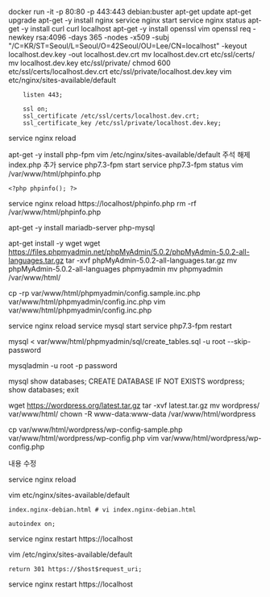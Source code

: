 docker run -it -p 80:80 -p 443:443 debian:buster
apt-get update
apt-get upgrade
apt-get -y install nginx
service nginx start
service nginx status
apt-get -y install curl
curl localhost
apt-get -y install openssl vim
openssl req -newkey rsa:4096 -days 365 -nodes -x509 -subj "/C=KR/ST=Seoul/L=Seoul/O=42Seoul/OU=Lee/CN=localhost" -keyout localhost.dev.key -out localhost.dev.crt
mv localhost.dev.crt etc/ssl/certs/
mv localhost.dev.key etc/ssl/private/
chmod 600 etc/ssl/certs/localhost.dev.crt etc/ssl/private/localhost.dev.key <!--위치 cd / 인지 확인-->
vim etc/nginx/sites-available/default <!--한 후 set nu-->
<!--40번째 줄에 추가하기-->
```
	listen 443;

	ssl on;
	ssl_certificate /etc/ssl/certs/localhost.dev.crt;
	ssl_certificate_key /etc/ssl/private/localhost.dev.key;
```
service nginx reload <!--한 후 https://localhost 들어가서 NET::ERR_CERT_INVALID 누르고 thisisunsafe 입력-->



apt-get -y install php-fpm
vim /etc/nginx/sites-available/default <!-- :set nu -->
주석 해제 <!--63, 66, 69, -->
index.php 추가 <!-- 50번 째 줄-->
service php7.3-fpm start
service php7.3-fpm status
vim /var/www/html/phpinfo.php
```
<?php phpinfo(); ?>
```
service nginx reload
https://localhost/phpinfo.php
rm -rf /var/www/html/phpinfo.php


apt-get -y install mariadb-server php-mysql

apt-get install -y wget
wget https://files.phpmyadmin.net/phpMyAdmin/5.0.2/phpMyAdmin-5.0.2-all-languages.tar.gz
tar -xvf phpMyAdmin-5.0.2-all-languages.tar.gz
mv phpMyAdmin-5.0.2-all-languages phpmyadmin
mv phpmyadmin /var/www/html/

cp -rp var/www/html/phpmyadmin/config.sample.inc.php var/www/html/phpmyadmin/config.inc.php
vim var/www/html/phpmyadmin/config.inc.php
<!-- blowfish 암호(2번링크) 생성해서 18번째 줄에 붙여넣기-->

service nginx reload
service mysql start
service php7.3-fpm restart

mysql < var/www/html/phpmyadmin/sql/create_tables.sql -u root --skip-password

mysqladmin -u root -p password <!-- 엔터, 패스워드, 패스워드 확인-->

mysql <!--하면 MariaDB로 들어가짐-->
show databases;
CREATE DATABASE IF NOT EXISTS wordpress;
show databases;
exit

wget https://wordpress.org/latest.tar.gz
tar -xvf latest.tar.gz
mv wordpress/ var/www/html/
chown -R www-data:www-data /var/www/html/wordpress

cp var/www/html/wordpress/wp-config-sample.php var/www/html/wordpress/wp-config.php
vim var/www/html/wordpress/wp-config.php <!-- 한 후 :set nu -->
<!--23, 26, 29, 32, 35, 38 번째 줄 확인-->
내용 수정

service nginx reload

vim etc/nginx/sites-available/default
<!--50번 째 줄에서 삭제 or  cd /var/www/html에 있는 파일 자체 삭제-->
```
index.nginx-debian.html # vi index.nginx-debian.html
```
<!--57번 째 줄에 추가-->
```
autoindex on;
```
service nginx restart
https://localhost <!--들어가면 index page 나옴 -->


vim /etc/nginx/sites-available/default
<!-- 25번째 줄에 추가, port 80과 443에 대해 분리해야 함-->
```
return 301 https://$host$request_uri;
```
service nginx restart
https://localhost <!--들어가면 index page 나옴 -->
